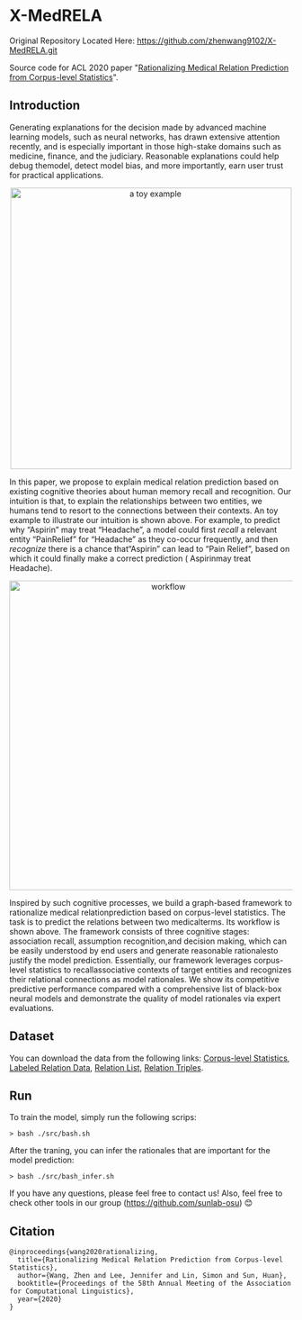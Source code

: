 # X-MedRELA

Original Repository Located Here: https://github.com/zhenwang9102/X-MedRELA.git

Source code for ACL 2020 paper "[Rationalizing Medical Relation Prediction from Corpus-level Statistics](https://zhenwang9102.github.io/pdf/ACL2020_ZW_X_MedRELA.pdf)".

## Introduction

Generating explanations for the decision made by advanced machine learning models, such as neural networks, has drawn extensive attention recently, and is especially important in those high-stake domains such as medicine, finance, and the judiciary. Reasonable explanations could help debug themodel, detect model bias, and more importantly, earn user trust for practical applications.

<p align="center">
<img src="toy_example.png" alt="a toy example" width="500" title="A Toy Example"/>
</p>

In this paper, we propose to explain medical relation prediction based on existing cognitive theories about human memory recall and recognition. Our intuition is that, to explain the relationships between two entities, we humans tend to resort to the connections between their contexts. An toy example to illustrate our intuition is shown above. For example, to predict why “Aspirin” may treat “Headache”, a model could first *recall* a relevant entity “PainRelief” for “Headache” as they co-occur frequently, and then *recognize* there is a chance that“Aspirin” can lead to “Pain Relief”, based on which it could finally make a correct prediction ( Aspirinmay treat Headache).

<p align="center">
<img src="framwork_workflow.png" alt="workflow" width="550" title="Framework Workflow"/>
</p>

Inspired by such cognitive processes, we build a graph-based framework to rationalize medical relationprediction based on corpus-level statistics. The task is to predict the relations between two medicalterms. Its workflow is shown above. The framework consists of three cognitive stages: association recall, assumption recognition,and decision making, which can be easily understood by end users and generate reasonable rationalesto justify the model prediction. Essentially, our framework leverages corpus-level statistics to recallassociative contexts of target entities and recognizes their relational connections as model rationales. We show its competitive predictive performance compared with a comprehensive list of black-box neural models and demonstrate the quality of model rationales via expert evaluations.


## Dataset
You can download the data from the following links: [Corpus-level Statistics](https://drive.google.com/file/d/1nwVPdxP1p7NkrD6N3isSGTL2iJtv9r8u/view?usp=sharing), [Labeled Relation Data](https://drive.google.com/file/d/1iqT8oswl3E9-c8Iirv7UAKD5GgQIhlT8/view?usp=sharing), [Relation List](https://drive.google.com/file/d/10ijyAY0OXCCVEXP4n5clRpMpKMc6eMCb/view?usp=sharing), [Relation Triples](https://drive.google.com/file/d/1TXVcAzzH7fq1kAH7B3PWfeWwgRhh_c_b/view?usp=sharing).

## Run
To train the model, simply run the following scrips:
```
> bash ./src/bash.sh
```

After the traning, you can infer the rationales that are important for the model prediction:
```
> bash ./src/bash_infer.sh
```

If you have any questions, please feel free to contact us! Also, feel free to check other tools in our group (https://github.com/sunlab-osu) 😊


## Citation
```
@inproceedings{wang2020rationalizing,
  title={Rationalizing Medical Relation Prediction from Corpus-level Statistics},
  author={Wang, Zhen and Lee, Jennifer and Lin, Simon and Sun, Huan},
  booktitle={Proceedings of the 58th Annual Meeting of the Association for Computational Linguistics},
  year={2020}
}
```
